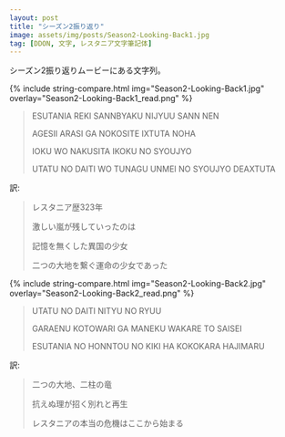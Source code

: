 ```yaml
---
layout: post
title: "シーズン2振り返り"
image: assets/img/posts/Season2-Looking-Back1.jpg
tag: [DDON, 文字, レスタニア文字筆記体]
---
```


シーズン2振り返りムービーにある文字列。

{% include string-compare.html img="Season2-Looking-Back1.jpg" overlay="Season2-Looking-Back1_read.png" %}

> ESUTANIA REKI SANNBYAKU NIJYUU SANN NEN
>
> AGESII ARASI GA NOKOSITE IXTUTA NOHA
>
> IOKU WO NAKUSITA IKOKU NO SYOUJYO
>
> UTATU NO DAITI WO TUNAGU UNMEI NO SYOUJYO DEAXTUTA

訳:

> レスタニア歴323年
>
> 激しい嵐が残していったのは
>
> 記憶を無くした異国の少女
>
> 二つの大地を繋ぐ運命の少女であった



{% include string-compare.html img="Season2-Looking-Back2.jpg" overlay="Season2-Looking-Back2_read.png" %}

> UTATU NO DAITI NITYU NO RYUU
>
> GARAENU KOTOWARI GA MANEKU WAKARE TO SAISEI
>
> ESUTANIA NO HONNTOU NO KIKI HA KOKOKARA HAJIMARU

訳:

> 二つの大地、二柱の竜
>
> 抗えぬ理が招く別れと再生
>
> レスタニアの本当の危機はここから始まる

